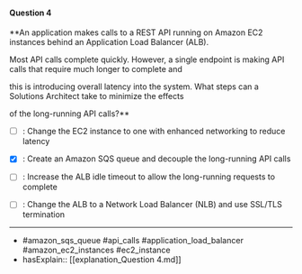 #### Question  4

**An application makes calls to a REST API running on Amazon EC2 instances behind an Application Load Balancer (ALB).

Most API calls complete quickly. However, a single endpoint is making API calls that require much longer to complete and

this is introducing overall latency into the system. What steps can a Solutions Architect take to minimize the effects

of the long-running API calls?**

- [ ] :  Change the EC2 instance to one with enhanced networking to reduce latency

- [x] :  Create an Amazon SQS queue and decouple the long-running API calls

- [ ] :  Increase the ALB idle timeout to allow the long-running requests to complete

- [ ] :  Change the ALB to a Network Load Balancer (NLB) and use SSL/TLS termination

----

- #amazon_sqs_queue #api_calls #application_load_balancer #amazon_ec2_instances #ec2_instance
- hasExplain:: [[explanation_Question  4.md]]
